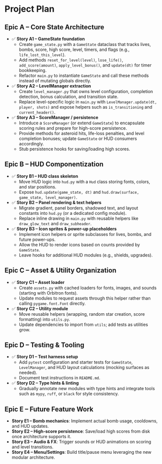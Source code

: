 # Project Plan

## Epic A – Core State Architecture
- ✅ **Story A1 – GameState foundation**
  - Create `game_state.py` with a `GameState` dataclass that tracks lives, bombs, score, high score, level, timers, and flags (e.g., `life_lost_this_level`).
  - Add methods `reset_for_level(level)`, `lose_life()`, `add_score(amount)`, `apply_level_bonus()`, and `update(dt)` for timer bookkeeping.
  - Refactor `main.py` to instantiate `GameState` and call these methods instead of mutating globals directly.
- ✅ **Story A2 – LevelManager extraction**
  - Create `level_manager.py` that owns level configuration, completion detection, bonus calculation, and transition state.
  - Replace level-specific logic in `main.py` with `LevelManager.update(dt, player, shots)` and expose helpers such as `is_transitioning` and `current_header()`.
- ✅ **Story A3 – ScoreManager / persistence**
  - Introduce a `ScoreManager` (or extend `GameState`) to encapsulate scoring rules and prepare for high-score persistence.
  - Provide methods for asteroid hits, life-loss penalties, and level completion bonuses; update `GameState` or HUD consumers accordingly.
  - Stub persistence hooks for saving/loading high scores.

## Epic B – HUD Componentization
- ✅ **Story B1 – HUD class skeleton**
  - Move HUD logic into `hud.py` with a `Hud` class storing fonts, colors, and star positions.
  - Expose `hud.update(game_state, dt)` and `hud.draw(surface, game_state, level_manager)`.
- ✅ **Story B2 – Panel rendering & text helpers**
  - Migrate gradient, panel borders, shadowed text, and layout constants into `hud.py` (or a dedicated config module).
  - Replace inline drawing in `main.py` with reusable helpers like `draw_glow_text` and `draw_subheader`.
- ✅ **Story B3 – Icon sprites & power-up placeholders**
  - Implement icon helpers or sprite subclasses for lives, bombs, and future power-ups.
  - Allow the HUD to render icons based on counts provided by `GameState`.
  - Leave hooks for additional HUD modules (e.g., shields, upgrades).

## Epic C – Asset & Utility Organization
- ✅ **Story C1 – Asset loader**
  - Create `assets.py` with cached loaders for fonts, images, and sounds (starting with Orbitron fonts).
  - Update modules to request assets through this helper rather than calling `pygame.font.Font` directly.
- ✅ **Story C2 – Utility module**
  - Move reusable helpers (wrapping, random star creation, score formatting) into `utils.py`.
  - Update dependencies to import from `utils`; add tests as utilities grow.

## Epic D – Testing & Tooling
- ✅ **Story D1 – Test harness setup**
  - Add `pytest` configuration and starter tests for `GameState`, `LevelManager`, and HUD layout calculations (mocking surfaces as needed).
  - Document test instructions in `README.md`.
- ✅ **Story D2 – Type hints & linting**
  - Gradually annotate new modules with type hints and integrate tools such as `mypy`, `ruff`, or `black` for style consistency.

## Epic E – Future Feature Work
- **Story E1 – Bomb mechanics**: Implement actual bomb usage, cooldowns, and HUD updates.
- **Story E2 – High-score persistence**: Save/load high scores from disk once architecture supports it.
- **Story E3 – Audio & FX**: Trigger sounds or HUD animations on scoring and level transitions.
- **Story E4 – Menu/Settings**: Build title/pause menu leveraging the new modular architecture.
